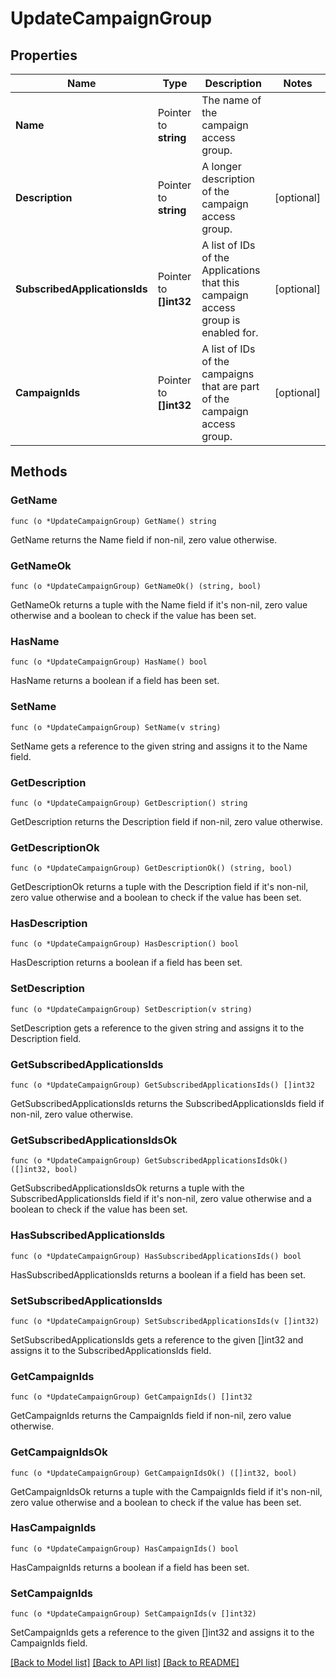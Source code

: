 # UpdateCampaignGroup

## Properties

Name | Type | Description | Notes
------------ | ------------- | ------------- | -------------
**Name** | Pointer to **string** | The name of the campaign access group. | 
**Description** | Pointer to **string** | A longer description of the campaign access group. | [optional] 
**SubscribedApplicationsIds** | Pointer to **[]int32** | A list of IDs of the Applications that this campaign access group is enabled for. | [optional] 
**CampaignIds** | Pointer to **[]int32** | A list of IDs of the campaigns that are part of the campaign access group. | [optional] 

## Methods

### GetName

`func (o *UpdateCampaignGroup) GetName() string`

GetName returns the Name field if non-nil, zero value otherwise.

### GetNameOk

`func (o *UpdateCampaignGroup) GetNameOk() (string, bool)`

GetNameOk returns a tuple with the Name field if it's non-nil, zero value otherwise
and a boolean to check if the value has been set.

### HasName

`func (o *UpdateCampaignGroup) HasName() bool`

HasName returns a boolean if a field has been set.

### SetName

`func (o *UpdateCampaignGroup) SetName(v string)`

SetName gets a reference to the given string and assigns it to the Name field.

### GetDescription

`func (o *UpdateCampaignGroup) GetDescription() string`

GetDescription returns the Description field if non-nil, zero value otherwise.

### GetDescriptionOk

`func (o *UpdateCampaignGroup) GetDescriptionOk() (string, bool)`

GetDescriptionOk returns a tuple with the Description field if it's non-nil, zero value otherwise
and a boolean to check if the value has been set.

### HasDescription

`func (o *UpdateCampaignGroup) HasDescription() bool`

HasDescription returns a boolean if a field has been set.

### SetDescription

`func (o *UpdateCampaignGroup) SetDescription(v string)`

SetDescription gets a reference to the given string and assigns it to the Description field.

### GetSubscribedApplicationsIds

`func (o *UpdateCampaignGroup) GetSubscribedApplicationsIds() []int32`

GetSubscribedApplicationsIds returns the SubscribedApplicationsIds field if non-nil, zero value otherwise.

### GetSubscribedApplicationsIdsOk

`func (o *UpdateCampaignGroup) GetSubscribedApplicationsIdsOk() ([]int32, bool)`

GetSubscribedApplicationsIdsOk returns a tuple with the SubscribedApplicationsIds field if it's non-nil, zero value otherwise
and a boolean to check if the value has been set.

### HasSubscribedApplicationsIds

`func (o *UpdateCampaignGroup) HasSubscribedApplicationsIds() bool`

HasSubscribedApplicationsIds returns a boolean if a field has been set.

### SetSubscribedApplicationsIds

`func (o *UpdateCampaignGroup) SetSubscribedApplicationsIds(v []int32)`

SetSubscribedApplicationsIds gets a reference to the given []int32 and assigns it to the SubscribedApplicationsIds field.

### GetCampaignIds

`func (o *UpdateCampaignGroup) GetCampaignIds() []int32`

GetCampaignIds returns the CampaignIds field if non-nil, zero value otherwise.

### GetCampaignIdsOk

`func (o *UpdateCampaignGroup) GetCampaignIdsOk() ([]int32, bool)`

GetCampaignIdsOk returns a tuple with the CampaignIds field if it's non-nil, zero value otherwise
and a boolean to check if the value has been set.

### HasCampaignIds

`func (o *UpdateCampaignGroup) HasCampaignIds() bool`

HasCampaignIds returns a boolean if a field has been set.

### SetCampaignIds

`func (o *UpdateCampaignGroup) SetCampaignIds(v []int32)`

SetCampaignIds gets a reference to the given []int32 and assigns it to the CampaignIds field.


[[Back to Model list]](../README.md#documentation-for-models) [[Back to API list]](../README.md#documentation-for-api-endpoints) [[Back to README]](../README.md)


